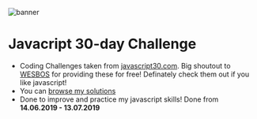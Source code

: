 ![banner](https://user-images.githubusercontent.com/44790691/59509724-1fc77900-8eb2-11e9-89d0-f8e729b345fc.png)

# Javacript 30-day Challenge
- Coding Challenges taken from [javascript30.com](https://javascript30.com/). Big shoutout to [WESBOS](https://wesbos.com/) for providing these for free! Definately check them out if you like javascript!
- You can [browse my solutions](https://dcts.github.io/javascript30-codingChallenges/)
- Done to improve and practice my javascript skills! Done from **14.06.2019 - 13.07.2019**
